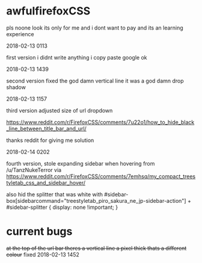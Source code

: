 # awfulfirefoxCSS

pls noone look its only for me and i dont want to pay and its an learning experience

2018-02-13 0113

first version i didnt write anything i copy paste google ok

2018-02-13 1439

second version fixed the god damn vertical line it was a god damn drop shadow

2018-02-13 1157

third version adjusted size of url dropdown 

https://www.reddit.com/r/FirefoxCSS/comments/7u22o1/how_to_hide_black_line_between_title_bar_and_url/

thanks reddit for giving me solution

2018-02-14 0202

fourth version, stole expanding sidebar when hovering from /u/TanzNukeTerror via https://www.reddit.com/r/FirefoxCSS/comments/7emhsq/my_compact_treestyletab_css_and_sidebar_hover/

also hid the splitter that was white with 
      #sidebar-box[sidebarcommand="treestyletab_piro_sakura_ne_jp-sidebar-action"] + #sidebar-splitter {
      display: none !important;
      }

# current bugs

   ~~at the top of the url bar theres a vertical line a pixel thick thats a different colour~~
   fixed 2018-02-13 1452
